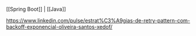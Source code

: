 	
[[Spring Boot]] | [[Java]]

https://www.linkedin.com/pulse/estrat%C3%A9gias-de-retry-pattern-com-backoff-exponencial-oliveira-santos-xedof/
